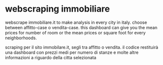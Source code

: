 # webscraping immobiliare
webscrape immobiliare.it to make analysis in every city in italy. choose between affitto-case o vendita-case.
this dashboard can give you the mean prices for number of room or the mean prices or square foot for every neighborhoods.

scraping per il sito immobilare.it, segli tra affitto o vendita. il codice restituirà una dashboard con prezzi medi per numero di stanze e molte altre informazioni a riguardo della citta selezionata
